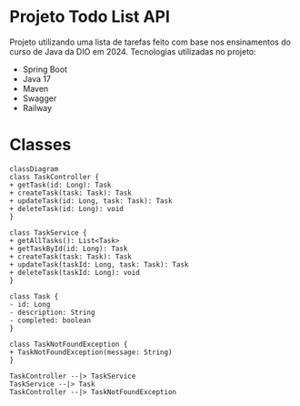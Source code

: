 # Projeto Todo List API

Projeto utilizando uma lista de tarefas feito com base nos ensinamentos do curso de Java da DIO em 2024. Tecnologias utilizadas no projeto:

- Spring Boot
- Java 17
- Maven
- Swagger
- Railway

# Classes
```mermaid
classDiagram
class TaskController {
+ getTask(id: Long): Task
+ createTask(task: Task): Task
+ updateTask(id: Long, task: Task): Task
+ deleteTask(id: Long): void
}

class TaskService {
+ getAllTasks(): List<Task>
+ getTaskById(id: Long): Task
+ createTask(task: Task): Task
+ updateTask(taskId: Long, task: Task): Task
+ deleteTask(taskId: Long): void
}

class Task {
- id: Long
- description: String
- completed: boolean
}

class TaskNotFoundException {
+ TaskNotFoundException(message: String)
}

TaskController --|> TaskService
TaskService --|> Task
TaskController --|> TaskNotFoundException

